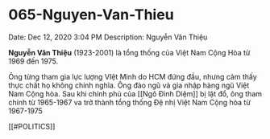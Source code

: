# 065-Nguyen-Van-Thieu

Date: Dec 12, 2020 3:04 PM
Description: Nguyễn Văn Thiệu

**Nguyễn Văn Thiệu** (1923-2001) là tổng thống của Việt Nam Cộng Hòa từ 1969 đến 1975. 

Ông từng tham gia lực lượng VIệt Minh do HCM đứng đầu, nhưng cảm thấy thực chất họ không chính nghĩa. Ông đào ngũ và gia nhập hàng ngũ Việt Nam Cộng hòa. Sau khi chính phủ của [[Ngô Đình Diệm]] bị lật đổ, ông tham chính từ 1965-1967 va trở thành tổng thống Đệ nhị Việt Nam Cộng hòa từ 1967-1975

[[#POLITICS]]